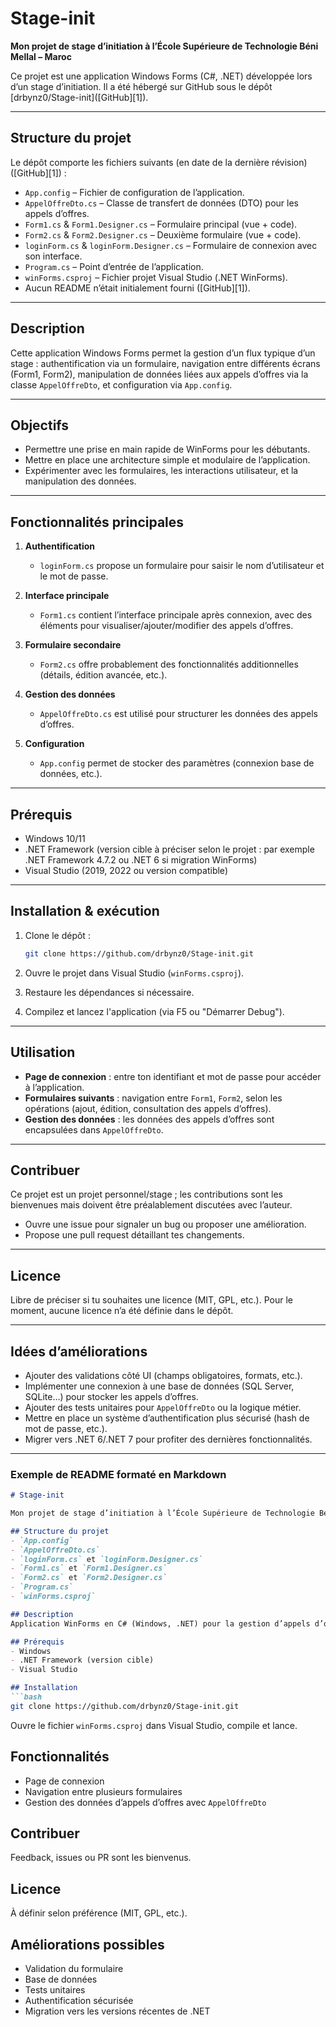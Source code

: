 # Stage-init

**Mon projet de stage d’initiation à l’École Supérieure de Technologie Béni Mellal – Maroc**

Ce projet est une application Windows Forms (C#, .NET) développée lors d’un stage d’initiation. Il a été hébergé sur GitHub sous le dépôt \[drbynz0/Stage-init]\([GitHub][1]).

---

## Structure du projet

Le dépôt comporte les fichiers suivants (en date de la dernière révision) ([GitHub][1]) :

* `App.config` – Fichier de configuration de l’application.
* `AppelOffreDto.cs` – Classe de transfert de données (DTO) pour les appels d’offres.
* `Form1.cs` & `Form1.Designer.cs` – Formulaire principal (vue + code).
* `Form2.cs` & `Form2.Designer.cs` – Deuxième formulaire (vue + code).
* `loginForm.cs` & `loginForm.Designer.cs` – Formulaire de connexion avec son interface.
* `Program.cs` – Point d’entrée de l’application.
* `winForms.csproj` – Fichier projet Visual Studio (.NET WinForms).
* Aucun README n’était initialement fourni ([GitHub][1]).

---

## Description

Cette application Windows Forms permet la gestion d’un flux typique d’un stage : authentification via un formulaire, navigation entre différents écrans (Form1, Form2), manipulation de données liées aux appels d’offres via la classe `AppelOffreDto`, et configuration via `App.config`.

---

## Objectifs

* Permettre une prise en main rapide de WinForms pour les débutants.
* Mettre en place une architecture simple et modulaire de l’application.
* Expérimenter avec les formulaires, les interactions utilisateur, et la manipulation des données.

---

## Fonctionnalités principales

1. **Authentification**

   * `loginForm.cs` propose un formulaire pour saisir le nom d’utilisateur et le mot de passe.
2. **Interface principale**

   * `Form1.cs` contient l’interface principale après connexion, avec des éléments pour visualiser/ajouter/modifier des appels d’offres.
3. **Formulaire secondaire**

   * `Form2.cs` offre probablement des fonctionnalités additionnelles (détails, édition avancée, etc.).
4. **Gestion des données**

   * `AppelOffreDto.cs` est utilisé pour structurer les données des appels d’offres.
5. **Configuration**

   * `App.config` permet de stocker des paramètres (connexion base de données, etc.).

---

## Prérequis

* Windows 10/11
* .NET Framework (version cible à préciser selon le projet : par exemple .NET Framework 4.7.2 ou .NET 6 si migration WinForms)
* Visual Studio (2019, 2022 ou version compatible)

---

## Installation & exécution

1. Clone le dépôt :

   ```bash
   git clone https://github.com/drbynz0/Stage-init.git
   ```
2. Ouvre le projet dans Visual Studio (`winForms.csproj`).
3. Restaure les dépendances si nécessaire.
4. Compilez et lancez l'application (via F5 ou "Démarrer Debug").

---

## Utilisation

* **Page de connexion** : entre ton identifiant et mot de passe pour accéder à l’application.
* **Formulaires suivants** : navigation entre `Form1`, `Form2`, selon les opérations (ajout, édition, consultation des appels d’offres).
* **Gestion des données** : les données des appels d’offres sont encapsulées dans `AppelOffreDto`.

---

## Contribuer

Ce projet est un projet personnel/stage ; les contributions sont les bienvenues mais doivent être préalablement discutées avec l’auteur.

* Ouvre une issue pour signaler un bug ou proposer une amélioration.
* Propose une pull request détaillant tes changements.

---

## Licence

Libre de préciser si tu souhaites une licence (MIT, GPL, etc.). Pour le moment, aucune licence n’a été définie dans le dépôt.

---

## Idées d’améliorations

* Ajouter des validations côté UI (champs obligatoires, formats, etc.).
* Implémenter une connexion à une base de données (SQL Server, SQLite…) pour stocker les appels d’offres.
* Ajouter des tests unitaires pour `AppelOffreDto` ou la logique métier.
* Mettre en place un système d’authentification plus sécurisé (hash de mot de passe, etc.).
* Migrer vers .NET 6/.NET 7 pour profiter des dernières fonctionnalités.

---

### Exemple de README formaté en Markdown

````markdown
# Stage-init

Mon projet de stage d’initiation à l’École Supérieure de Technologie Béni Mellal – Maroc.

## Structure du projet
- `App.config`
- `AppelOffreDto.cs`
- `loginForm.cs` et `loginForm.Designer.cs`
- `Form1.cs` et `Form1.Designer.cs`
- `Form2.cs` et `Form2.Designer.cs`
- `Program.cs`
- `winForms.csproj`

## Description
Application WinForms en C# (Windows, .NET) pour la gestion d’appels d’offres avec authentification, navigation entre formulaires et manipulation de données via DTO.

## Prérequis
- Windows
- .NET Framework (version cible)
- Visual Studio

## Installation
```bash
git clone https://github.com/drbynz0/Stage-init.git
````

Ouvre le fichier `winForms.csproj` dans Visual Studio, compile et lance.

## Fonctionnalités

* Page de connexion
* Navigation entre plusieurs formulaires
* Gestion des données d’appels d’offres avec `AppelOffreDto`

## Contribuer

Feedback, issues ou PR sont les bienvenus.

## Licence

À définir selon préférence (MIT, GPL, etc.).

## Améliorations possibles

* Validation du formulaire
* Base de données
* Tests unitaires
* Authentification sécurisée
* Migration vers les versions récentes de .NET

